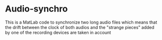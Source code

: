 # Audio-synchro
This is a MatLab code to synchronize two long audio files which means that the drift between the clock of both audios and the "strange pieces" added by one of the recording devices are taken in account
